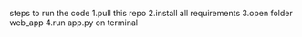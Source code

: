 steps to run the code 
1.pull this repo 
2.install all requirements
3.open folder web_app
4.run app.py on terminal
